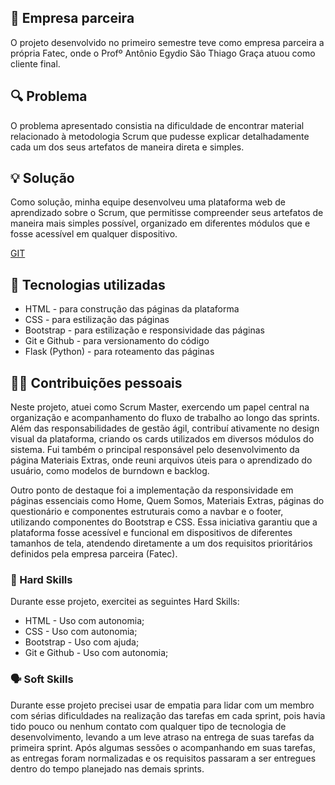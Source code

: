 ## 🏢 Empresa parceira
O projeto desenvolvido no primeiro semestre teve como empresa parceira a própria Fatec, onde o Profº Antônio Egydio São Thiago Graça atuou como cliente final. 

## 🔍 Problema
O problema apresentado consistia na dificuldade de encontrar material relacionado à metodologia Scrum que pudesse explicar detalhadamente cada um dos seus artefatos de maneira direta e simples.

## 💡 Solução
Como solução, minha equipe desenvolveu uma plataforma web de aprendizado sobre o Scrum, que permitisse compreender seus artefatos de maneira mais simples possível, organizado em diferentes módulos que e fosse acessível em qualquer dispositivo.

[GIT](https://github.com/ColossusAPI/ScrumAcademy)

## 🧰 Tecnologias utilizadas
- HTML - para construção das páginas da plataforma
- CSS - para estilização das páginas
- Bootstrap - para estilização e responsividade das páginas
- Git e Github - para versionamento do código
- Flask (Python) - para roteamento das páginas

## 🧑‍💻 Contribuições pessoais
Neste projeto, atuei como Scrum Master, exercendo um papel central na organização e acompanhamento do fluxo de trabalho ao longo das sprints. Além das responsabilidades de gestão ágil, contribuí ativamente no design visual da plataforma, criando os cards utilizados em diversos módulos do sistema. Fui também o principal responsável pelo desenvolvimento da página Materiais Extras, onde reuni arquivos úteis para o aprendizado do usuário, como modelos de burndown e backlog.

Outro ponto de destaque foi a implementação da responsividade em páginas essenciais como Home, Quem Somos, Materiais Extras, páginas do questionário e componentes estruturais como a navbar e o footer, utilizando componentes do Bootstrap e CSS. Essa iniciativa garantiu que a plataforma fosse acessível e funcional em dispositivos de diferentes tamanhos de tela, atendendo diretamente a um dos requisitos prioritários definidos pela empresa parceira (Fatec).

### 🔧 Hard Skills
Durante esse projeto, exercitei as seguintes Hard Skills:
- HTML - Uso com autonomia;
- CSS - Uso com autonomia;
- Bootstrap - Uso com ajuda;
- Git e Github - Uso com autonomia;

### 🗣️ Soft Skills
Durante esse projeto precisei usar de empatia para lidar com um membro com sérias dificuldades na realização das tarefas em cada sprint, pois havia tido pouco ou nenhum contato com qualquer tipo de tecnologia de desenvolvimento, levando a um leve atraso na entrega de suas tarefas da primeira sprint. Após algumas sessões o acompanhando em suas tarefas, as entregas foram normalizadas e os requisitos passaram a ser entregues dentro do tempo planejado nas demais sprints.
